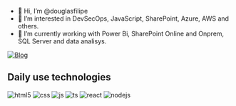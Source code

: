 - 👋 Hi, I’m @douglasfilipe
- 👀 I’m interested in DevSecOps, JavaScript, SharePoint, Azure, AWS and others.
- 🌱 I’m currently working with Power Bi, SharePoint Online and Onprem, SQL Server and data analisys.

[![Blog](https://img.shields.io/website?&style=for-the-badge&url=https://douglasfilipe.wordpress.com/)](https://douglasfilipe.wordpress.com/)



## Daily use technologies

<div style="display: inline_block">
  <img align="center" alt="html5" src="https://img.shields.io/badge/HTML5-E34F26?style=for-the-badge&logo=html5&logoColor=white" />
  <img align="center" alt="css" src="https://img.shields.io/badge/CSS3-1572B6?style=for-the-badge&logo=css3&logoColor=white" />
  <img align="center" alt="js" src="https://img.shields.io/badge/JavaScript-F7DF1E?style=for-the-badge&logo=javascript&logoColor=black" />
  <img align="center" alt="ts" src="https://img.shields.io/badge/TypeScript-007ACC?style=for-the-badge&logo=typescript&logoColor=white" />
  <img align="center" alt="react" src="https://img.shields.io/badge/React-20232A?style=for-the-badge&logo=react&logoColor=61DAFB" />
  <img align="center" alt="nodejs" src="https://img.shields.io/badge/Node.js-43853D?style=for-the-badge&logo=node.js&logoColor=white" />
</div><br/>
<!---
douglasfilipe/douglasfilipe is a ✨ special ✨ repository because its `README.md` (this file) appears on your GitHub profile.
You can click the Preview link to take a look at your changes.
--->
